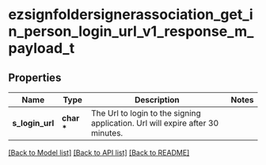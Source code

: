 # ezsignfoldersignerassociation_get_in_person_login_url_v1_response_m_payload_t

## Properties
Name | Type | Description | Notes
------------ | ------------- | ------------- | -------------
**s_login_url** | **char \*** | The Url to login to the signing application.    Url will expire after 30 minutes.   | 

[[Back to Model list]](../README.md#documentation-for-models) [[Back to API list]](../README.md#documentation-for-api-endpoints) [[Back to README]](../README.md)


